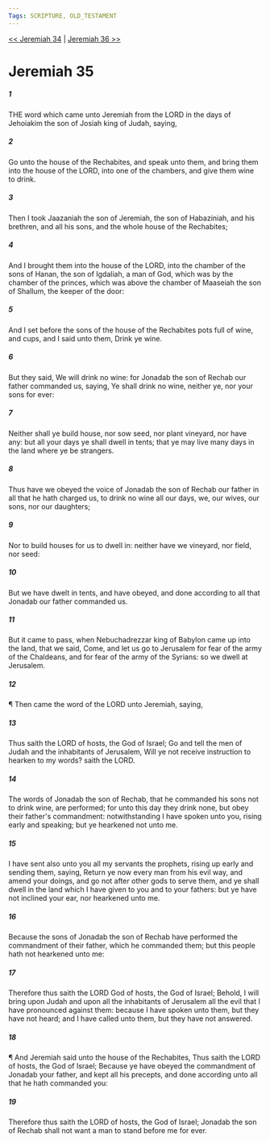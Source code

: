 ```yaml
---
Tags: SCRIPTURE, OLD_TESTAMENT
---
```


[<< Jeremiah 34](OLD_TESTAMENT/24_Jeremiah/Jeremiah_34.md) | [Jeremiah 36 >>](OLD_TESTAMENT/24_Jeremiah/Jeremiah_36.md)

# Jeremiah 35

##### 1

THE word which came unto Jeremiah from the LORD in the days of Jehoiakim the son of Josiah king of Judah, saying,

##### 2

Go unto the house of the Rechabites, and speak unto them, and bring them into the house of the LORD, into one of the chambers, and give them wine to drink.

##### 3

Then I took Jaazaniah the son of Jeremiah, the son of Habaziniah, and his brethren, and all his sons, and the whole house of the Rechabites;

##### 4

And I brought them into the house of the LORD, into the chamber of the sons of Hanan, the son of Igdaliah, a man of God, which was by the chamber of the princes, which was above the chamber of Maaseiah the son of Shallum, the keeper of the door:

##### 5

And I set before the sons of the house of the Rechabites pots full of wine, and cups, and I said unto them, Drink ye wine.

##### 6

But they said, We will drink no wine: for Jonadab the son of Rechab our father commanded us, saying, Ye shall drink no wine, neither ye, nor your sons for ever:

##### 7

Neither shall ye build house, nor sow seed, nor plant vineyard, nor have any: but all your days ye shall dwell in tents; that ye may live many days in the land where ye be strangers.

##### 8

Thus have we obeyed the voice of Jonadab the son of Rechab our father in all that he hath charged us, to drink no wine all our days, we, our wives, our sons, nor our daughters;

##### 9

Nor to build houses for us to dwell in: neither have we vineyard, nor field, nor seed:

##### 10

But we have dwelt in tents, and have obeyed, and done according to all that Jonadab our father commanded us.

##### 11

But it came to pass, when Nebuchadrezzar king of Babylon came up into the land, that we said, Come, and let us go to Jerusalem for fear of the army of the Chaldeans, and for fear of the army of the Syrians: so we dwell at Jerusalem.

##### 12

¶ Then came the word of the LORD unto Jeremiah, saying,

##### 13

Thus saith the LORD of hosts, the God of Israel; Go and tell the men of Judah and the inhabitants of Jerusalem, Will ye not receive instruction to hearken to my words? saith the LORD.

##### 14

The words of Jonadab the son of Rechab, that he commanded his sons not to drink wine, are performed; for unto this day they drink none, but obey their father's commandment: notwithstanding I have spoken unto you, rising early and speaking; but ye hearkened not unto me.

##### 15

I have sent also unto you all my servants the prophets, rising up early and sending them, saying, Return ye now every man from his evil way, and amend your doings, and go not after other gods to serve them, and ye shall dwell in the land which I have given to you and to your fathers: but ye have not inclined your ear, nor hearkened unto me.

##### 16

Because the sons of Jonadab the son of Rechab have performed the commandment of their father, which he commanded them; but this people hath not hearkened unto me:

##### 17

Therefore thus saith the LORD God of hosts, the God of Israel; Behold, I will bring upon Judah and upon all the inhabitants of Jerusalem all the evil that I have pronounced against them: because I have spoken unto them, but they have not heard; and I have called unto them, but they have not answered.

##### 18

¶ And Jeremiah said unto the house of the Rechabites, Thus saith the LORD of hosts, the God of Israel; Because ye have obeyed the commandment of Jonadab your father, and kept all his precepts, and done according unto all that he hath commanded you:

##### 19

Therefore thus saith the LORD of hosts, the God of Israel; Jonadab the son of Rechab shall not want a man to stand before me for ever.
